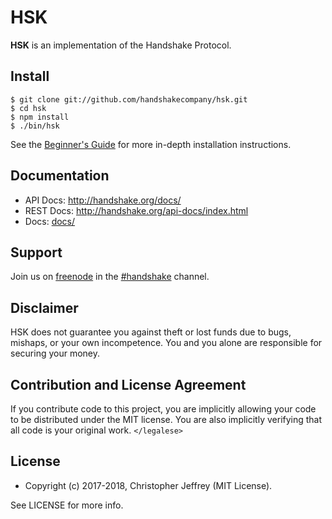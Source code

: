 # HSK

**HSK** is an implementation of the Handshake Protocol.

## Install

```
$ git clone git://github.com/handshakecompany/hsk.git
$ cd hsk
$ npm install
$ ./bin/hsk
```

See the [Beginner's Guide][guide] for more in-depth installation instructions.

## Documentation

- API Docs: http://handshake.org/docs/
- REST Docs: http://handshake.org/api-docs/index.html
- Docs: [docs/](docs/README.md)

## Support

Join us on [freenode][freenode] in the [#handshake][irc] channel.

## Disclaimer

HSK does not guarantee you against theft or lost funds due to bugs, mishaps, or
your own incompetence. You and you alone are responsible for securing your
money.

## Contribution and License Agreement

If you contribute code to this project, you are implicitly allowing your code
to be distributed under the MIT license. You are also implicitly verifying that
all code is your original work. `</legalese>`

## License

- Copyright (c) 2017-2018, Christopher Jeffrey (MIT License).

See LICENSE for more info.

[guide]: https://github.com/handshakecompany/hsk/blob/master/docs/Beginner's-Guide.md
[freenode]: https://freenode.net/
[irc]: irc://irc.freenode.net/handshake
[changelog]: https://github.com/handshakecompany/hsk/blob/master/CHANGELOG.md
